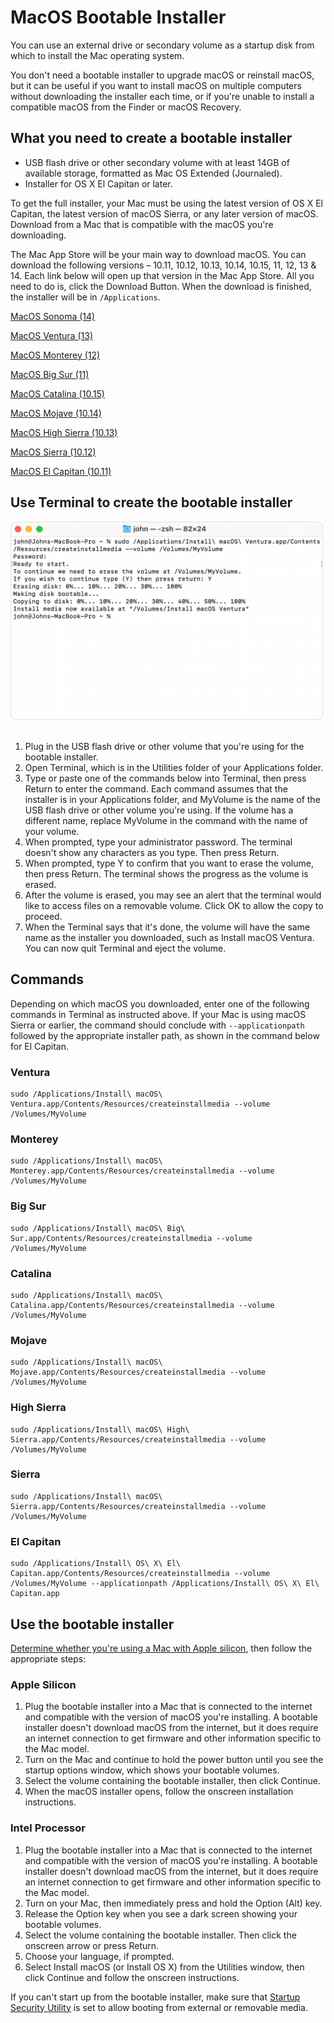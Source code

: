 # MacOS Bootable Installer

You can use an external drive or secondary volume as a startup disk from which to install the Mac operating system.

You don't need a bootable installer to upgrade macOS or reinstall macOS, but it can be useful if you want to install macOS on multiple computers without downloading the installer each time, or if you're unable to install a compatible macOS from the Finder or macOS Recovery.

## What you need to create a bootable installer

- USB flash drive or other secondary volume with at least 14GB of available storage, formatted as Mac OS Extended (Journaled).
- Installer for OS X El Capitan or later.

To get the full installer, your Mac must be using the latest version of OS X El Capitan, the latest version of macOS Sierra, or any later version of macOS. Download from a Mac that is compatible with the macOS you're downloading.

The Mac App Store will be your main way to download macOS. You can download the following versions – 10.11, 10.12, 10.13, 10.14, 10.15, 11, 12, 13 & 14. Each link below will open up that version in the Mac App Store. All you need to do is, click the Download Button. When the download is finished, the installer will be in ```/Applications```.

[MacOS Sonoma (14)](htts://)

[MacOS Ventura (13)](https://apps.apple.com/us/app/macos-ventura/id1638787999)

[MacOS Monterey (12)](https://apps.apple.com/us/app/macos-monterey/id1576738294)

[MacOS Big Sur (11)](https://apps.apple.com/us/app/macos-big-sur/id1526878132?mt=12)

[MacOS Catalina (10.15)](https://apps.apple.com/us/app/macos-catalina/id1466841314?mt=12)

[MacOS Mojave (10.14)](https://apps.apple.com/us/app/macos-mojave/id1398502828?mt=12)

[MacOS High Sierra (10.13)](https://apps.apple.com/us/app/macos-high-sierra/id1246284741)

[MacOS Sierra (10.12)](https://apps.apple.com/us/app/macos-sierra/id1127487414)

[MacOS El Capitan (10.11)](https://apps.apple.com/us/app/os-x-el-capitan/id1147835434?mt=12)

## Use Terminal to create the bootable installer

<div align="left">
    <img src="Images/screenshot.png" alt="First Image" width="500" /></a>   
</div>
</br>

<ol>
<li> Plug in the USB flash drive or other volume that you're using for the bootable installer. </li>
<li> Open Terminal, which is in the Utilities folder of your Applications folder. </li>
<li> Type or paste one of the commands below into Terminal, then press Return to enter the command. Each command assumes that the installer is in your Applications folder, and MyVolume is the name of the USB flash drive or other volume you're using. If the volume has a different name, replace MyVolume in the command with the name of your volume. </li>
<li> When prompted, type your administrator password. The terminal doesn't show any characters as you type. Then press Return. </li>
<li> When prompted, type Y to confirm that you want to erase the volume, then press Return. The terminal shows the progress as the volume is erased. </li>
<li> After the volume is erased, you may see an alert that the terminal would like to access files on a removable volume. Click OK to allow the copy to proceed. </li>
<li> When the Terminal says that it's done, the volume will have the same name as the installer you downloaded, such as Install macOS Ventura. You can now quit Terminal and eject the volume. </li>
</ol>

## Commands

Depending on which macOS you downloaded, enter one of the following commands in Terminal as instructed above.
If your Mac is using macOS Sierra or earlier, the command should conclude with ```--applicationpath``` followed by the appropriate installer path, as shown in the command below for El Capitan.

### Ventura
```
sudo /Applications/Install\ macOS\ Ventura.app/Contents/Resources/createinstallmedia --volume /Volumes/MyVolume
```
### Monterey
```
sudo /Applications/Install\ macOS\ Monterey.app/Contents/Resources/createinstallmedia --volume /Volumes/MyVolume
```
### Big Sur
```
sudo /Applications/Install\ macOS\ Big\ Sur.app/Contents/Resources/createinstallmedia --volume /Volumes/MyVolume
```
### Catalina
```
sudo /Applications/Install\ macOS\ Catalina.app/Contents/Resources/createinstallmedia --volume /Volumes/MyVolume
```
### Mojave
```
sudo /Applications/Install\ macOS\ Mojave.app/Contents/Resources/createinstallmedia --volume /Volumes/MyVolume
```
### High Sierra
```
sudo /Applications/Install\ macOS\ High\ Sierra.app/Contents/Resources/createinstallmedia --volume /Volumes/MyVolume
```
### Sierra
```
sudo /Applications/Install\ macOS\ Sierra.app/Contents/Resources/createinstallmedia --volume /Volumes/MyVolume
```
### El Capitan
```
sudo /Applications/Install\ OS\ X\ El\ Capitan.app/Contents/Resources/createinstallmedia --volume /Volumes/MyVolume --applicationpath /Applications/Install\ OS\ X\ El\ Capitan.app
```
## Use the bootable installer

[Determine whether you're using a Mac with Apple silicon](https://support.apple.com/en-us/HT211814), then follow the appropriate steps:

### Apple Silicon

<ol>
<li> Plug the bootable installer into a Mac that is connected to the internet and compatible with the version of macOS you're installing. A bootable installer doesn't download macOS from the internet, but it does require an internet connection to get firmware and other information specific to the Mac model. </li>
<li> Turn on the Mac and continue to hold the power button until you see the startup options window, which shows your bootable volumes. </li>
<li> Select the volume containing the bootable installer, then click Continue. </li>
<li> When the macOS installer opens, follow the onscreen installation instructions. </li>
</ol>

### Intel Processor

<ol>
<li> Plug the bootable installer into a Mac that is connected to the internet and compatible with the version of macOS you're installing. A bootable installer doesn't download macOS from the internet, but it does require an internet connection to get firmware and other information specific to the Mac model. </li>
<li> Turn on your Mac, then immediately press and hold the Option (Alt) key. </li>
<li> Release the Option key when you see a dark screen showing your bootable volumes. </li>
<li> Select the volume containing the bootable installer. Then click the onscreen arrow or press Return. </li>
<li> Choose your language, if prompted. </li>
<li> Select Install macOS (or Install OS X) from the Utilities window, then click Continue and follow the onscreen instructions. </li>
</ol>

If you can't start up from the bootable installer, make sure that [Startup Security Utility](https://support.apple.com/en-us/HT208198) is set to allow booting from external or removable media.








